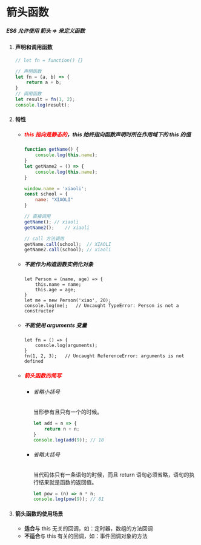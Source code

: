 # 箭头函数

##### ES6 允许使用 箭头 => 来定义函数

1. #### 声明和调用函数

   ```js
   // let fn = function() {}
   
   // 声明函数
   let fn = (a, b) => {
       return a + b;
   }
   // 调用函数
   let result = fn(1, 2);
   console.log(result);
   ```

   

2. #### 特性

   - ##### <font color="red">this 指向是静态的</font>，this 始终指向函数声明时所在作用域下的 this 的值

     ```js
     function getName() {
         console.log(this.name);
     }
     let getName2 = () => {
         console.log(this.name);
     }
     
     window.name = 'xiaoli';
     const school = {
         name: "XIAOLI"
     }
     
     // 直接调用
     getName();	// xiaoli
     getName2();	// xiaoli
     
     // call 方法调用
     getName.call(school);	// XIAOLI
     getName2.call(school);	// xiaoli
     ```

     

   - ##### 不能作为构造函数实例化对象

     ```
     let Person = (name, age) => {
         this.name = name;
         this.age = age;
     }
     let me = new Person('xiao', 20);
     console.log(me);	// Uncaught TypeError: Person is not a constructor
     ```

     

   - ##### 不能使用 arguments 变量

     ```
     let fn = () => {
         console.log(arguments);
     }
     fn(1, 2, 3);	// Uncaught ReferenceError: arguments is not defined
     ```

     

   - ##### <font color="red">箭头函数的简写</font>

     - ###### 省略小括号

       当形参有且只有一个的时候。

       ```js
       let add = n => {
           return n + n;
       }
       console.log(add(9));	// 18
       ```

       

     - ###### 省略大括号

       当代码体只有一条语句的时候，而且 return 语句必须省略，语句的执行结果就是函数的返回值。

       ```js
       let pow = (n) => n * n;
       console.log(pow(9));	// 81
       ```

3. #### 箭头函数的使用场景

   - **适合**与 this 无关的回调，如：定时器，数组的方法回调
   - **不适合**与 this 有关的回调，如：事件回调对象的方法